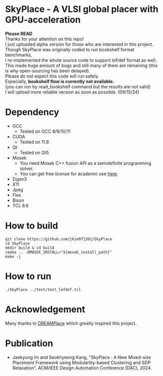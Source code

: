 # SkyPlace - A VLSI global placer with GPU-acceleration
**Please READ** <br/>
Thanks for your attention on this repo!  <br/>
I just uploaded alpha version for those who are interested in this project. <br/>
Though SkyPlace was originally coded to run bookshelf format benchmarks, <br/>
I re-implemented the whole source code to support lef/def format as well. <br/>
This made huge amount of bugs and still many of them are remaining (this is why open-sourcing has been delayed). <br/>
Please do not expect this code will run safely. <br/>
Especially, **bookshelf flow is currently not available.** <br/>
(you can run by read_bookshelf command but the results are not valid) <br/>
I will upload more reliable version as soon as possible. (09/15/24)

# Dependency
- GCC
  - Tested on GCC 8/9/10/11
- CUDA
  - Tested on 11.8
- Qt
  - Tested on Qt5
- Mosek
  - You need Mosek C++ fusion API as a semidefinite programming solver.
  - You can get free license for academic use [here](https://www.mosek.com/products/academic-licenses).
- Eigen3
- X11
- Jpeg 
- Flex
- Bison
- TCL 8.6

# How to build
```
git clone https://github.com/jkim971201/SkyPlace
cd SkyPlace
mkdir build & cd build
cmake .. -DMOSEK_INSTALL="${mosek_install_path}"
make -j
```

# How to run
```
./SkyPlace ../test/test_lefdef.tcl
```

# Acknowledgement
Many thanks to [DREAMPlace](https://github.com/limbo018/DREAMPlace) which greatly inspired this project.

# Publication
- Jaekyung Im and Seokhyeong Kang,
  "SkyPlace : A New Mixed-size Placement Framework using Modularlity-based Clustering and SDP Relaxation", ACM/IEEE Design Automation Conference (DAC), 2024.

